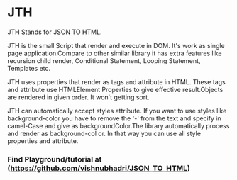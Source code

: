 # JTH
JTH Stands for JSON TO HTML.

JTH is the small Script that render and execute in DOM. It's work as single page application.Compare to other similar library it has extra features like recursion child render, Conditional Statement, Looping Statement, Templates etc.

JTH uses properties that render as tags and attribute in HTML. These tags and attribute use HTMLElement Properties to give effective result.Objects are rendered in given order. It won't getting sort.

JTH can automatically accept styles attribute. If you want to use styles like background-color you have to remove the '-' from the text and specify in camel-Case and give as backgroundColor.The library automatically process and render as background-col or. In that way you can use all style properties and attribute.

### Find Playground/tutorial at (https://github.com/vishnubhadri/JSON_TO_HTML)
